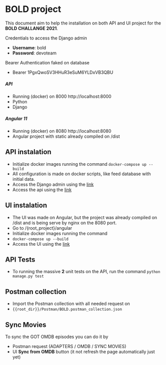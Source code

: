 # BOLD project

This document aim to help the installation on both API and UI project for the **BOLD CHALLANGE 2021**.

Credentials to access the Django admin
- **Username**: bold
- **Password**: devoteam

Bearer Authentication faked on database
- Bearer 1PgxQwoSV3HHuR3eSuM6YLDxVB3QBU

##### API
- Running (docker) on 8000 http://localhost:8000
- Python
- Django

##### Angular 11
- Running (docker) on 8080 http://localhost:8080
- Angular project with static already compiled on /dist

## API instalation

- Initialize docker images running the command
```docker-compose up --build```
- All configuration is made on docker scripts, like feed database with initial data.
- Access the Django admin using the [link](http://127.0.0.1:8000/admin/)
- Access the api using the [link](http://127.0.0.1:8000/swagger/)

## UI instalation

- The UI was made on Angular, but the project was already compiled on /dist and is being serve by nginx on the 8080 port.
- Go to /{root_project}/angular
- Initialize docker images running the command
- ```docker-compose up --build```
- Access the UI using the [link](http://127.0.0.1:8080)

## API Tests
 - To running the massive **2** unit tests on the API, run the command
  ```python manage.py test```

## Postman collection
- Import the Postman collection with all needed request on
- ```{{root_dir}}/Postman/BOLD.postman_collection.json```

## Sync Movies
To sync the GOT OMDB episodes you can do it by
- Postman request (ADAPTERS / OMDB / SYNC MOVIES)
- UI **Sync from OMDB** button (it not refresh the page automatically just yet)

